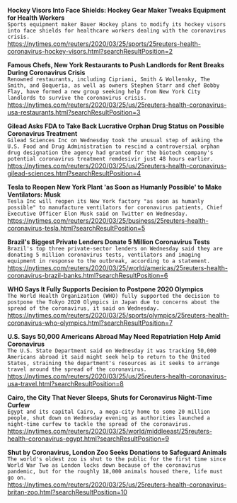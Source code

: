 **Hockey Visors Into Face Shields: Hockey Gear Maker Tweaks Equipment for Health Workers**\
`Sports equipment maker Bauer Hockey plans to modify its hockey visors into face shields for healthcare workers dealing with the coronavirus crisis.`\
https://nytimes.com/reuters/2020/03/25/sports/25reuters-health-coronavirus-hockey-visors.html?searchResultPosition=2

**Famous Chefs, New York Restaurants to Push Landlords for Rent Breaks During Coronavirus Crisis**\
`Renowned restaurants, including Cipriani, Smith & Wollensky, The Smith, and Boqueria, as well as owners Stephen Starr and chef Bobby Flay, have formed a new group seeking help from New York City landlords to survive the coronavirus crisis.`\
https://nytimes.com/reuters/2020/03/25/us/25reuters-health-coronavirus-usa-restaurants.html?searchResultPosition=3

**Gilead Asks FDA to Take Back Lucrative Orphan Drug Status on Possible Coronavirus Treatment**\
`Gilead Sciences Inc on Wednesday took the unusual step of asking the U.S. Food and Drug Administration to rescind a controversial orphan drug designation the agency had granted for the biotech company's potential coronavirus treatment remdesivir just 48 hours earlier.`\
https://nytimes.com/reuters/2020/03/25/us/25reuters-health-coronavirus-gilead-sciences.html?searchResultPosition=4

**Tesla to Reopen New York Plant 'as Soon as Humanly Possible' to Make Ventilators: Musk**\
`Tesla Inc will reopen its New York factory "as soon as humanly possible" to manufacture ventilators for coronavirus patients, Chief Executive Officer Elon Musk said on Twitter on Wednesday.`\
https://nytimes.com/reuters/2020/03/25/business/25reuters-health-coronavirus-tesla.html?searchResultPosition=5

**Brazil's Biggest Private Lenders Donate 5 Million Coronavirus Tests**\
`Brazil's top three private-sector lenders on Wednesday said they are donating 5 million coronavirus tests, ventilators and imaging equipment in response to the outbreak, according to a statement.`\
https://nytimes.com/reuters/2020/03/25/world/americas/25reuters-health-coronavirus-brazil-banks.html?searchResultPosition=6

**WHO Says It Fully Supports Decision to Postpone 2020 Olympics**\
`The World Health Organization (WHO) fully supported the decision to postpone the Tokyo 2020 Olympics in Japan due to concerns about the spread of the coronavirus, it said on Wednesday.`\
https://nytimes.com/reuters/2020/03/25/sports/olympics/25reuters-health-coronavirus-who-olympics.html?searchResultPosition=7

**U.S. Says 50,000 Americans Abroad May Need Repatriation Help Amid Coronavirus**\
`The U.S. State Department said on Wednesday it was tracking 50,000 Americans abroad it said might seek help to return to the United States, straining the department's resources as it seeks to arrange travel around the spread of the coronavirus.`\
https://nytimes.com/reuters/2020/03/25/us/25reuters-health-coronavirus-usa-travel.html?searchResultPosition=8

**Cairo, the City That Never Sleeps, Shuts for Coronavirus Night-Time Curfew**\
`Egypt and its capital Cairo, a mega-city home to some 20 million people, shut down on Wednesday evening as authorities launched a night-time curfew to tackle the spread of the coronavirus.`\
https://nytimes.com/reuters/2020/03/25/world/middleeast/25reuters-health-coronavirus-egypt.html?searchResultPosition=9

**Shut by Coronavirus, London Zoo Seeks Donations to Safeguard Animals**\
`The world's oldest zoo is shut to the public for the first time since World War Two as London locks down because of the coronavirus pandemic, but for the roughly 18,000 animals housed there, life must go on.`\
https://nytimes.com/reuters/2020/03/25/us/25reuters-health-coronavirus-britan-zoo.html?searchResultPosition=10

